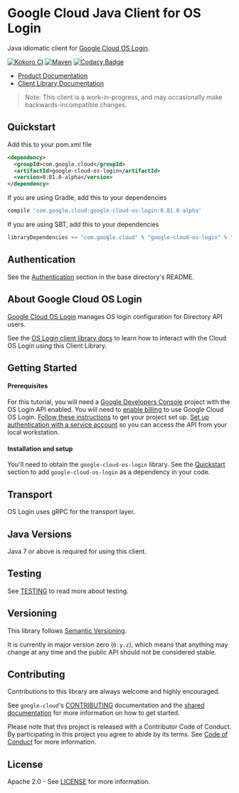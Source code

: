 Google Cloud Java Client for OS Login
=====================================

Java idiomatic client for [Google Cloud OS Login][cloud-os-login].

[![Kokoro CI](http://storage.googleapis.com/cloud-devrel-public/java/badges/google-cloud-java/master.svg)](http://storage.googleapis.com/cloud-devrel-public/java/badges/google-cloud-java/master.html)
[![Maven](https://img.shields.io/maven-central/v/com.google.cloud/google-cloud-os-login.svg)]( https://img.shields.io/maven-central/v/com.google.cloud/google-cloud-os-login.svg)
[![Codacy Badge](https://api.codacy.com/project/badge/grade/9da006ad7c3a4fe1abd142e77c003917)](https://www.codacy.com/app/mziccard/google-cloud-java)

- [Product Documentation][cloud-os-login]
- [Client Library Documentation][os-login-client-lib-docs]

> Note: This client is a work-in-progress, and may occasionally
> make backwards-incompatible changes.

Quickstart
----------

[//]: # ({x-version-update-start:google-cloud-os-login:released})
Add this to your pom.xml file
```xml
<dependency>
  <groupId>com.google.cloud</groupId>
  <artifactId>google-cloud-os-login</artifactId>
  <version>0.81.0-alpha</version>
</dependency>
```
If you are using Gradle, add this to your dependencies
```Groovy
compile 'com.google.cloud:google-cloud-os-login:0.81.0-alpha'
```
If you are using SBT, add this to your dependencies
```Scala
libraryDependencies += "com.google.cloud" % "google-cloud-os-login" % "0.81.0-alpha"
```
[//]: # ({x-version-update-end})

Authentication
--------------

See the [Authentication](https://github.com/googleapis/google-cloud-java#authentication) section in the base directory's README.

About Google Cloud OS Login
---------------------------

[Google Cloud OS Login][cloud-os-login] manages OS login configuration for Directory API users.

See the [OS Login client library docs][os-login-client-lib-docs] to learn how to interact with the
Cloud OS Login using this Client Library.

Getting Started
---------------
#### Prerequisites
For this tutorial, you will need a
[Google Developers Console](https://console.developers.google.com/) project with the OS Login API
enabled. You will need to [enable billing](https://support.google.com/cloud/answer/6158867?hl=en) to
use Google Cloud OS Login.
[Follow these instructions](https://cloud.google.com/resource-manager/docs/creating-managing-projects) to get your
project set up. [Set up authentication with a service account][auth] so you can access the
API from your local workstation.

#### Installation and setup
You'll need to obtain the `google-cloud-os-login` library.  See the [Quickstart](#quickstart) section
to add `google-cloud-os-login` as a dependency in your code.

Transport
---------
OS Login uses gRPC for the transport layer.

Java Versions
-------------

Java 7 or above is required for using this client.

Testing
-------
See [TESTING] to read more about testing.

Versioning
----------

This library follows [Semantic Versioning](http://semver.org/).

It is currently in major version zero (``0.y.z``), which means that anything
may change at any time and the public API should not be considered
stable.

Contributing
------------

Contributions to this library are always welcome and highly encouraged.

See `google-cloud`'s [CONTRIBUTING] documentation and the [shared documentation](https://github.com/googleapis/google-cloud-common/blob/master/contributing/readme.md#how-to-contribute-to-gcloud) for more information on how to get started.

Please note that this project is released with a Contributor Code of Conduct. By participating in this project you agree to abide by its terms. See [Code of Conduct][code-of-conduct] for more information.

License
-------

Apache 2.0 - See [LICENSE] for more information.


[CONTRIBUTING]:https://github.com/googleapis/google-cloud-java/blob/master/CONTRIBUTING.md
[code-of-conduct]:https://github.com/googleapis/google-cloud-java/blob/master/CODE_OF_CONDUCT.md#contributor-code-of-conduct
[LICENSE]: https://github.com/googleapis/google-cloud-java/blob/master/LICENSE
[TESTING]: https://github.com/googleapis/google-cloud-java/blob/master/TESTING.md

[cloud-os-login]: https://cloud.google.com/compute/docs/oslogin/rest/
[os-login-client-lib-docs]: https://googleapis.github.io/google-cloud-java/google-cloud-clients/apidocs/index.html?com/google/cloud/oslogin/v1/package-summary.html
[auth]: https://cloud.google.com/docs/authentication/getting-started
